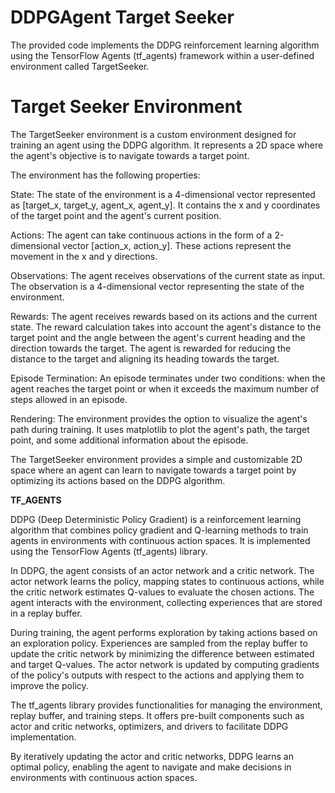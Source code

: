 # DDPGAgent Target Seeker

The provided code implements the DDPG reinforcement learning algorithm using the TensorFlow Agents (tf_agents) framework within a user-defined environment called TargetSeeker.


# Target Seeker Environment

The TargetSeeker environment is a custom environment designed for training an agent using the DDPG algorithm. It represents a 2D space where the agent's objective is to navigate towards a target point.

The environment has the following properties:

State: The state of the environment is a 4-dimensional vector represented as [target_x, target_y, agent_x, agent_y]. It contains the x and y coordinates of the target point and the agent's current position.

Actions: The agent can take continuous actions in the form of a 2-dimensional vector [action_x, action_y]. These actions represent the movement in the x and y directions.

Observations: The agent receives observations of the current state as input. The observation is a 4-dimensional vector representing the state of the environment.

Rewards: The agent receives rewards based on its actions and the current state. The reward calculation takes into account the agent's distance to the target point and the angle between the agent's current heading and the direction towards the target. The agent is rewarded for reducing the distance to the target and aligning its heading towards the target.

Episode Termination: An episode terminates under two conditions: when the agent reaches the target point or when it exceeds the maximum number of steps allowed in an episode.

Rendering: The environment provides the option to visualize the agent's path during training. It uses matplotlib to plot the agent's path, the target point, and some additional information about the episode.

The TargetSeeker environment provides a simple and customizable 2D space where an agent can learn to navigate towards a target point by optimizing its actions based on the DDPG algorithm.


**TF_AGENTS**

DDPG (Deep Deterministic Policy Gradient) is a reinforcement learning algorithm that combines policy gradient and Q-learning methods to train agents in environments with continuous action spaces. It is implemented using the TensorFlow Agents (tf_agents) library.

In DDPG, the agent consists of an actor network and a critic network. The actor network learns the policy, mapping states to continuous actions, while the critic network estimates Q-values to evaluate the chosen actions. The agent interacts with the environment, collecting experiences that are stored in a replay buffer.

During training, the agent performs exploration by taking actions based on an exploration policy. Experiences are sampled from the replay buffer to update the critic network by minimizing the difference between estimated and target Q-values. The actor network is updated by computing gradients of the policy's outputs with respect to the actions and applying them to improve the policy.

The tf_agents library provides functionalities for managing the environment, replay buffer, and training steps. It offers pre-built components such as actor and critic networks, optimizers, and drivers to facilitate DDPG implementation.

By iteratively updating the actor and critic networks, DDPG learns an optimal policy, enabling the agent to navigate and make decisions in environments with continuous action spaces.
